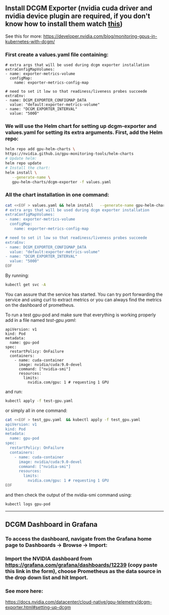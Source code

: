 ## Install DCGM Exporter (nvidia cuda driver and nvidia device plugin are required, if you don't know how to install them watch [this](https://github.com/aferikoglou/mlab-k8s-cluster-setup/tree/main/prometheus/README.md))

See this for more:
https://developer.nvidia.com/blog/monitoring-gpus-in-kubernetes-with-dcgm/

### First create a values.yaml file containing:
```
# extra args that will be used during dcgm exporter installation
extraConfigMapVolumes:
- name: exporter-metrics-volume
  configMap:
    name: exporter-metrics-config-map

# need to set it low so that readiness/liveness probes succeede
extraEnv:
- name: DCGM_EXPORTER_CONFIGMAP_DATA
  value: "default:exporter-metrics-volume"
- name: "DCGM_EXPORTER_INTERVAL"
  value: "5000"
```

### We will use the Helm chart for setting up dcgm-exporter and values.yaml for setting its extra arguments. First, add the Helm repo:
``` bash
helm repo add gpu-helm-charts \
https://nvidia.github.io/gpu-monitoring-tools/helm-charts
# Update helm:
helm repo update
# Install the chart:
helm install \
   --generate-name \
   gpu-helm-charts/dcgm-exporter -f values.yaml
```

### All the chart installation in one command:
```bash
cat <<EOF > values.yaml && helm install   --generate-name gpu-helm-charts dcgm-exporter -f values.yaml
# extra args that will be used during dcgm exporter installation
extraConfigMapVolumes:
- name: exporter-metrics-volume
  configMap:
    name: exporter-metrics-config-map

# need to set it low so that readiness/liveness probes succeede
extraEnv:
- name: DCGM_EXPORTER_CONFIGMAP_DATA
  value: "default:exporter-metrics-volume"
- name: "DCGM_EXPORTER_INTERVAL"
  value: "5000"
EOF
```

By running:
``` bash 
kubectl get svc -A
```
You can assure that the service has started. You can try port forwarding the service and using curl to extract metrics or you can always find the metrics on the dashboard of prometheus.

To run a test gpu-pod and make sure that everything is working properly add in a file named *test-gpu.yaml*:
```
apiVersion: v1
kind: Pod
metadata:
  name: gpu-pod
spec:
  restartPolicy: OnFailure
  containers:
    - name: cuda-container
      image: nvidia/cuda:9.0-devel
      command: ["nvidia-smi"]
      resources:
        limits:
          nvidia.com/gpu: 1 # requesting 1 GPU 
```
and run:
```bash
kubectl apply -f test-gpu.yaml
```
or simply all in one command:
```bash
cat <<EOF > test_gpu.yaml  && kubectl apply -f test_gpu.yaml  
apiVersion: v1
kind: Pod
metadata:
  name: gpu-pod
spec:
  restartPolicy: OnFailure
  containers:
    - name: cuda-container
      image: nvidia/cuda:9.0-devel
      command: ["nvidia-smi"]
      resources:
        limits:
          nvidia.com/gpu: 1 # requesting 1 GPU 
EOF
```
and then check the output of the nvidia-smi command using:
```bash
kubectl logs gpu-pod
```
---
## DCGM Dashboard in Grafana

### To access the dashboard, navigate from the Grafana home page to Dashboards -> Browse -> Import:
### Import the NVIDIA dashboard from https://grafana.com/grafana/dashboards/12239 (copy paste this link in the form), choose Prometheus as the data source in the drop down list and hit Import.

### See more here:
https://docs.nvidia.com/datacenter/cloud-native/gpu-telemetry/dcgm-exporter.html#setting-up-dcgm